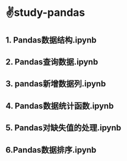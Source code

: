 # :v:study-pandas

## 1. Pandas数据结构.ipynb

## 2. Pandas查询数据.ipynb

## 3. pandas新增数据列.ipynb

## 4. Pandas数据统计函数.ipynb

## 5. Pandas对缺失值的处理.ipynb

## 6.Pandas数据排序.ipynb

